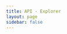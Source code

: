 ```yaml
---
title: API - Explorer
layout: page
sidebar: false
---
```


<script setup lang="ts">
import { watch, onMounted } from "vue";
import { useData, useRouter } from "vitepress";

const data = useData();
const router = useRouter();

const thisPage = "/api/explorer";
const isBrowser = typeof window !== "undefined";

const scalarReloadReferences = "scalar:reload-references";
const scalarUpdateReferences = "scalar:update-references-config";

const config = {
  hideClientButton: true,
  hideDarkModeToggle: true,
  forceDarkModeState: data.isDark.value ? "dark" : "light",
  spec: {
    url: "https://api.cs2kz.org/docs/openapi.json",
  },
};

const updateConfig = () => {
  const ev = new CustomEvent(scalarUpdateReferences, {
    detail: {
      configuration: config
    },
  });

  document.dispatchEvent(ev);
  document.dispatchEvent(new Event(scalarReloadReferences));
};

const toggleScalarDark = (dark) => {
  if (!isBrowser) {
    return;
  }

  config.forceDarkModeState = dark ? "dark" : "light";
  return updateConfig();
};

onMounted(() => {
  if (!isBrowser) {
    return;
  }

  const container = document.getElementById("api-reference-container");

  const configEl = document.createElement("script");
  configEl.id = "api-reference";
  configEl.type = "application/json";
  configEl.dataset.configuration = JSON.stringify(config);

  const scriptEl = document.createElement("script");
  scriptEl.id = "scalar";
  scriptEl.src = "https://cdn.jsdelivr.net/npm/@scalar/api-reference@1.25.116";
  scriptEl.async = true;

  container.appendChild(configEl);
  container.appendChild(scriptEl);
});

watch(
  () => data.isDark.value,
  (isDark) => toggleScalarDark(isDark),
);

router.onAfterRouteChange = (to) => {
  // Scalar mutates elements, so reload now to revert
  (to !== thisPage) && location.reload();
};
</script>

<div id="api-reference-container"></div>

<style>
.scalar-sidebar-toggle,
.scalar-sidebar-toggle > * {
  display: none !important;
  padding: 0 !important;
}

.references-navigation-list {
  top: calc(var(--refs-header-height) + var(--vp-nav-height)) !important;
  height: calc(100dvh - var(--refs-header-height) - var(--vp-nav-height)) !important;
}
</style>
